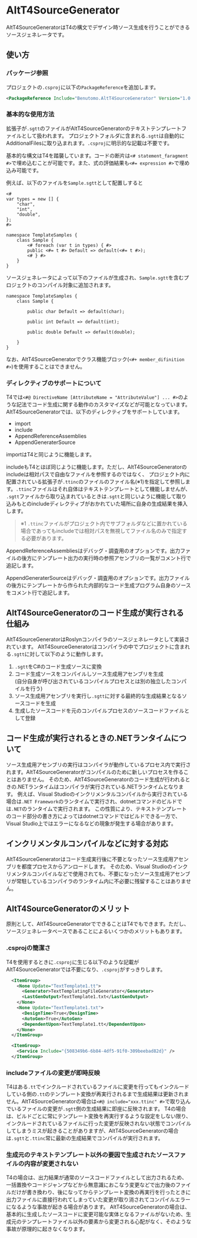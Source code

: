 # AltT4SourceGenerator

AltT4SourceGeneratorはT4の構文でデザイン時ソース生成を行うことができるソースジェネレータです。

## 使い方

### パッケージ参照

プロジェクトの`.csproj`に以下の`PackageReference`を追加します。

```xml
<PackageReference Include="Benutomo.AltT4SourceGenerator" Version="1.0.1" PrivateAssets="true" />
```

### 基本的な使用方法

拡張子が`.sgtt`のファイルがAltT4SourceGeneratorのテキストテンプレートファイルとして扱われます。
プロジェクトフォルダに含まれる`.sgtt`は自動的にAdditionalFilesに取り込まれます。`.csproj`に明示的な記載は不要です。

基本的な構文はT4を踏襲しています。コードの断片は`<# statement_faragment #>`で埋め込むことが可能です。また、式の評価結果も`<#= expression #>`で埋め込み可能です。

例えば、以下のファイルを`Sample.sgtt`として配置しすると

```
<#
var types = new [] {
    "char",
    "int",
    "double",
};
#>

namespace TemplateSamples {
    class Sample {
        <# foreach (var t in types) { #>
        public <#= t #> Default => default(<#= t #>);
        <# } #>
    }
}
```

ソースジェネレータによって以下のファイルが生成され、`Sample.sgtt`を含むプロジェクトのコンパイル対象に追加されます。

```
namespace TemplateSamples {
    class Sample {
        
        public char Default => default(char);
        
        public int Default => default(int);
        
        public double Default => default(double);
        
    }
}
```

なお、AltT4SourceGeneratorでクラス機能ブロック(`<#+ member_difinition #>`)を使用することはできません。

### ディレクティブのサポートについて

T4では`<#@ DirectiveName [AttributeName = "AttributeValue"] ... #>`のような記法でコード生成に関する動作のカスタマイズなどが可能となっています。
AltT4SourceGeneratorでは、以下のディレクティブをサポートしています。

- import
- include
- AppendReferenceAssemblies
- AppendGeneraterSource

importはT4と同じように機能します。

includeもT4とほぼ同じように機能します。ただし、AltT4SourceGeneratorのincludeは相対パスで自由なファイルを参照するのではなく、
プロジェクト内に配置されている拡張子が`.ttinc`のファイルのファイル名(※1)を指定して参照します。`.ttinc`ファイルはそれ自体はテキストテンプレートとして機能しませんが、
`.sgtt`ファイルから取り込まれているときは`.sgtt`と同じいように機能して取り込みもとのincludeディレクティブがおかれていた場所に自身の生成結果を挿入します。

> ※1 `.ttinc`ファイルがプロジェクト内でサブフォルダなどに置かれている場合であってもincludeでは相対パスを無視してファイル名のみで指定する必要があります。

AppendReferenceAssembliesはデバッグ・調査用のオプションです。出力ファイルの後方にテンプレート出力の実行時の参照アセンブリの一覧がコメント行で追記します。

AppendGeneraterSourceはデバッグ・調査用のオプションです。出力ファイルの後方にテンプレートから作られた内部的なコード生成プログラム自身のソースをコメント行で追記します。

## AltT4SourceGeneratorのコード生成が実行される仕組み

AltT4SourceGeneratorはRoslynコンパイラのソースジェネレータとして実装されています。
AltT4SourceGeneratorはコンパイラの中でプロジェクトに含まれる`.sgtt`に対して以下のように動作します。

1. `.sgtt`をC#のコード生成ソースに変換
2. コード生成ソースをコンパイルしソース生成用アセンブリを生成<br>(自分自身が呼び出されているコンパイルプロセスとは別の独立したコンパイルを行う)
3. ソース生成用アセンブリを実行し`.sgtt`に対する最終的な生成結果となるソースコードを生成
4. 生成したソースコードを元のコンパイルプロセスのソースコードファイルとして登録

## コード生成が実行されるときの.NETランタイムについて

ソース生成用アセンブリの実行はコンパイラが動作しているプロセス内で実行されます。AltT4SourceGeneratorがコンパイルのために新しいプロセスを作ることはありません。
そのため、AltT4SourceGeneratorのコード生成が行われるときの.NETランタイムはコンパイラが実行されている.NETランタイムとなります。
例えば、Visual Studioのインクリメンタルコンパイルから実行されている場合は`.NET Framework`のランタイムで実行され、dotnetコマンドのビルドでは`.NET`のランタイムで実行されます。
この性質により、テキストテンプレートのコード部分の書き方によってはdotnetコマンドではビルドできる一方で、Visual Studio上ではエラーになるなどの現象が発生する場合があります。

## インクリメンタルコンパイルなどに対する対応

AltT4SourceGeneratorはコード生成実行後に不要となったソース生成用アセンブリを都度プロセスからアンロードします。
そのため、Visual Studioのインクリメンタルコンパイルなどで使用されても、不要になったソース生成用アセンブリが常駐しているコンパイラのランタイム内に不必要に残留することはありません。

## AltT4SourceGeneratorのメリット

原則として、AltT4SourceGeneratorでできることはT4でもできます。ただし、ソースジェネレータベースであることによるいくつかのメリットもあります。

### .csprojの簡潔さ

T4を使用するときに`.csproj`に生じる以下のような記載がAltT4SourceGeneratorでは不要になり、`.csproj`がすっきりします。

```xml
  <ItemGroup>
    <None Update="TextTemplate1.tt">
      <Generator>TextTemplatingFileGenerator</Generator>
      <LastGenOutput>TextTemplate1.txt</LastGenOutput>
    </None>
    <None Update="TextTemplate1.txt">
      <DesignTime>True</DesignTime>
      <AutoGen>True</AutoGen>
      <DependentUpon>TextTemplate1.tt</DependentUpon>
    </None>
  </ItemGroup>

  <ItemGroup>
    <Service Include="{508349b6-6b84-4df5-91f0-309beebad82d}" />
  </ItemGroup>
```

### includeファイルの変更が即時反映

T4はある`.tt`でインクルードされているファイルに変更を行ってもインクルードしている側の`.tt`のテンプレート変換が再実行されるまで生成結果は更新されません。AltT4SourceGeneratorの場合は`<#@ include="xxx.ttinc" #>`で取り込んでいるファイルの変更が`.sgtt`側の生成結果に即座に反映されます。
T4の場合は、ビルドごとに常にテンプレート変換を再実行するような設定をしない限り、インクルードされているファイルに行った変更が反映されない状態でコンパイルしてしまうミスが起きることがありますが、AltT4SourceGeneratorの場合は`.sgtt`と`.ttinc`常に最新の生成結果でコンパイルが実行されます。

### 生成元のテキストテンプレート以外の要因で生成されたソースファイルの内容が変更されない

T4の場合は、出力結果が通常のソースコードファイルとして出力されるため、一括置換やコードジャンプなどから無意識におこなう変更などで出力後のファイルだけが書き換わり、後になってからテンプレート変換の再実行を行ったときに出力ファイルに直接行われてしまっていた変更が取り消されてコンパイルエラーになるような事故が起きる場合があります。
AltT4SourceGeneratorの場合は、基本的に生成したソースコードに変更可能な実体となるファイルがないため、生成元のテンプレートファイル以外の要素から変更される心配がなく、そのような事故が原理的に起きなくなります。

